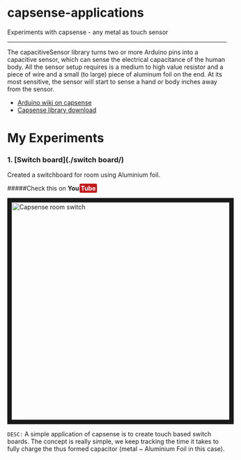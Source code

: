 # capsense-applications
Experiments with capsense - any metal as touch sensor

-------------
The capacitiveSensor library turns two or more Arduino pins into a capacitive sensor, which can sense the electrical capacitance of the human body. All the sensor setup requires is a medium to high value resistor and a piece of wire and a small (to large) piece of aluminum foil on the end. At its most sensitive, the sensor will start to sense a hand or body inches away from the sensor.

 - [Arduino wiki on capsense](http://playground.arduino.cc/Main/CapacitiveSensor?from=Main.CapSense)
 - [Capsense library download](https://github.com/arduino-libraries/CapacitiveSensor/zipball/master)

# My Experiments

### 1. [Switch board](./switch board/)
Created a switchboard for room using Aluminium foil.

#####Check this on **You<span style="color:white;background: rgb(196,26,30);padding: 2px 3px;margin:1px;border-radius: 3px">Tube</span>**

<a href="http://www.youtube.com/watch?feature=player_embedded&v=qxaaouVgP8c" target="_blank"><img src="http://img.youtube.com/vi/qxaaouVgP8c/0.jpg" alt="Capsense room switch" width="500"  border="10" /></a>

`DESC:` A simple application of capsense is to create touch based switch boards. The concept is really simple, we keep tracking the time it takes to fully charge the thus formed capacitor (metal ~ Aluminium Foil in this case).
